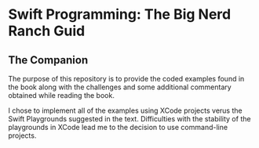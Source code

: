 # Swift Programming: The Big Nerd Ranch Guid  
## The Companion  

The purpose of this repository is to provide the coded examples found in the book along with the challenges and some additional commentary obtained while reading the book.  

I chose to implement all of the examples using XCode projects verus the Swift Playgrounds suggested in the text. Difficulties with the stability of the playgrounds in XCode lead me to the decision to use command-line projects.  

